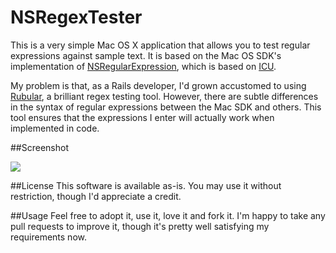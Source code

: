 NSRegexTester
=============

This is a very simple Mac OS X application that allows you to test regular expressions against sample text. It is based on the Mac OS SDK's implementation of [NSRegularExpression](https://developer.apple.com/library/mac/#documentation/Foundation/Reference/NSRegularExpression_Class/Reference/Reference.html), which is based on [ICU](http://site.icu-project.org). 

My problem is that, as a Rails developer, I'd grown accustomed to using [Rubular](http://www.rubular.com), a brilliant regex testing tool. However, there are subtle differences in the syntax of regular expressions between the Mac SDK and others. This tool ensures that the expressions I enter will actually work when implemented in code.

##Screenshot

<img src="http://vegh.ca/nsregextester/screenshot.png" />

##License
This software is available as-is. You may use it without restriction, though I'd appreciate a credit.

##Usage
Feel free to adopt it, use it, love it and fork it. I'm happy to take any pull requests to improve it, though it's pretty well satisfying my requirements now.